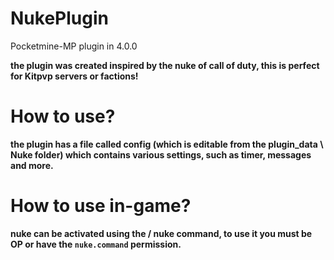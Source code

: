 # NukePlugin
Pocketmine-MP plugin in 4.0.0

__the plugin was created inspired by the nuke of call of duty, this is perfect for Kitpvp servers or factions!__

# How to use?

__the plugin has a file called config (which is editable from the plugin_data \ Nuke folder) which contains various settings, such as timer, messages and more.__

# How to use in-game?

__nuke can be activated using the / nuke command, to use it you must be OP or have the `nuke.command` permission.__
